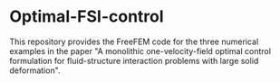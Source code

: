 # Optimal-FSI-control
This repository provides the FreeFEM code for the three numerical examples in the paper "A monolithic one-velocity-field optimal control formulation for
fluid-structure interaction problems with large solid deformation". 
